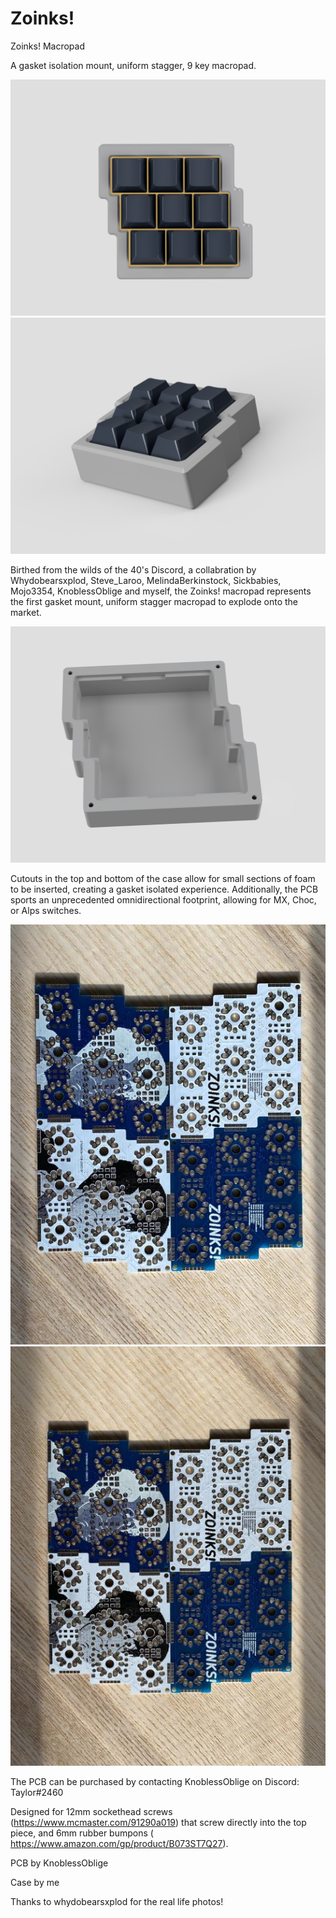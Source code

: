 # Zoinks!
Zoinks! Macropad

A gasket isolation mount, uniform stagger, 9 key macropad.

![TopView](https://github.com/dingusxmcgee/Zoinks/blob/master/Photos/Zoinks-Top.jpg?raw=true)
![AngleView](https://github.com/dingusxmcgee/Zoinks/blob/master/Photos/Zoinks-Angle.jpg?raw=true)


Birthed from the wilds of the 40's Discord, a collabration by Whydobearsxplod, Steve_Laroo, MelindaBerkinstock, Sickbabies, Mojo3354, KnoblessOblige and myself, the Zoinks! macropad represents the first gasket mount, uniform stagger macropad to explode onto the market.

![GasketView](https://github.com/dingusxmcgee/Zoinks/blob/master/Photos/Zoinks-Bottom-Inside.jpg?raw=true)

Cutouts in the top and bottom of the case allow for small sections of foam to be inserted, creating a gasket isolated experience.
Additionally, the PCB sports an unprecedented omnidirectional footprint, allowing for MX, Choc, or Alps switches.

![PCBView1](https://github.com/dingusxmcgee/Zoinks/blob/master/Photos/ZoinksPCB1.jpg?raw=true)
![PCBView2](https://github.com/dingusxmcgee/Zoinks/blob/master/Photos/ZoinksPCB2.jpg?raw=true)

The PCB can be purchased by contacting KnoblessOblige on Discord: Taylor#2460

Designed for 12mm sockethead screws (https://www.mcmaster.com/91290a019) that screw directly into the top piece, and 6mm rubber bumpons ( https://www.amazon.com/gp/product/B073ST7Q27).



PCB by KnoblessOblige

Case by me

Thanks to whydobearsxplod for the real life photos!
